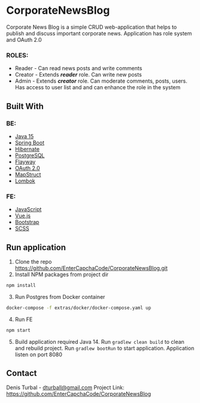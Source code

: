 # CorporateNewsBlog
Corporate News Blog is a simple CRUD web-application that helps to publish and discuss important corporate news. Application has role system and OAuth 2.0

### ROLES:
- Reader - Can read news posts and write comments
- Creator - Extends ***reader*** role. Can write new posts
- Admin - Extends ***creator*** role. Can moderate comments, posts, users. Has access to user list and and can enhance the role in the system

## Built With

### BE:
- [Java 15](https://www.oracle.com/java/technologies/javase/15-relnote-issues.html)
- [Spring Boot](https://docs.spring.io/spring-boot/docs/current/reference/htmlsingle/) 
- [Hibernate](https://hibernate.org/)
- [PostgreSQL](https://www.postgresql.org/)
- [Flayway](https://flywaydb.org/)
- [OAuth 2.0](https://oauth.net/2/)
- [MapStruct](https://mapstruct.org/)
- [Lombok](https://projectlombok.org/)

### FE:
- [JavaScript](https://developer.mozilla.org/en-US/docs/Web/JavaScript)
- [Vue.js](https://vuejs.org/)
- [Bootstrap](https://getbootstrap.com/)
- [SCSS](https://sass-lang.com/)

## Run application 

1. Clone the repo https://github.com/EnterCapchaCode/CorporateNewsBlog.git
2. Install NPM packages from project dir
```bash
npm install
```
3. Run Postgres from Docker container
```bash
docker-compose -f extras/docker/docker-compose.yaml up
```
4. Run FE
```bash
npm start
```
5. Build application required Java 14. Run `gradlew clean build` to clean and rebuild project. Run `gradlew bootRun` to start application. Application listen on port 8080

## Contact

 Denis Turbal - dturball@gmail.com
 Project Link: https://github.com/EnterCapchaCode/CorporateNewsBlog


